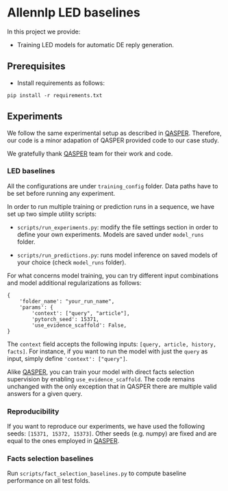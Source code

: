 # Allennlp LED baselines

In this project we provide:

- Training LED models for automatic DE reply generation.

## Prerequisites

 - Install requirements as follows:

```
pip install -r requirements.txt
```

## Experiments

We follow the same experimental setup as described in [QASPER](https://github.com/allenai/qasper-led-baseline).
Therefore, our code is a minor adapation of QASPER provided code to our case study.

We gratefully thank [QASPER](https://github.com/allenai/qasper-led-baseline) team for their work and code.

### LED baselines

All the configurations are under `training_config` folder. Data paths have to be set before running any experiment.

In order to run multiple training or prediction runs in a sequence, we have set up two simple utility scripts:

- `scripts/run_experiments.py`: modify the file settings section in order to define your own experiments. Models are saved under `model_runs` folder.

- `scripts/run_predictions.py`: runs model inference on saved models of your choice (check `model_runs` folder).

For what concerns model training, you can try different input combinations and model additional regularizations as follows:

```
{
    'folder_name': "your_run_name",
    'params': {
        'context': ["query", "article"],
        'pytorch_seed': 15371,
        'use_evidence_scaffold': False,
}
```

The `context` field accepts the following inputs: `[query, article, history, facts]`. For instance, if you want to run
the model with just the `query` as input, simply define `'context': ["query"]`.

Alike [QASPER](https://github.com/allenai/qasper-led-baseline), you can train your model with direct facts selection supervision 
by enabling `use_evidence_scaffold`. The code remains unchanged with the only exception that in QASPER there are multiple valid answers
for a given query.

### Reproducibility

If you want to reproduce our experiments, we have used the following seeds: `[15371, 15372, 15373]`.
Other seeds (e.g. numpy) are fixed and are equal to the ones employed in [QASPER](https://github.com/allenai/qasper-led-baseline).

### Facts selection baselines

Run `scripts/fact_selection_baselines.py` to compute baseline performance on all test folds.